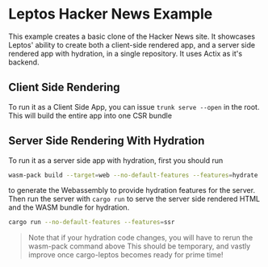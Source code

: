 # Leptos Hacker News Example

This example creates a basic clone of the Hacker News site. It showcases Leptos' ability to create both a client-side rendered app, and a server side rendered app with hydration, in a single repository. It uses Actix as it's backend.

## Client Side Rendering
To run it as a Client Side App, you can issue  `trunk serve --open` in the root. This will build the entire
app into one CSR bundle

## Server Side Rendering With Hydration
To run it as a server side app with hydration, first you should run 
```bash
wasm-pack build --target=web --no-default-features --features=hydrate
```
to generate the Webassembly to provide hydration features for the server.
Then run the server with `cargo run` to serve the server side rendered HTML and the WASM bundle for hydration. 
```bash
cargo run --no-default-features --features=ssr
```
> Note that if your hydration code changes, you will have to rerun the wasm-pack command above
> This should be temporary, and vastly improve once cargo-leptos becomes ready for prime time!
